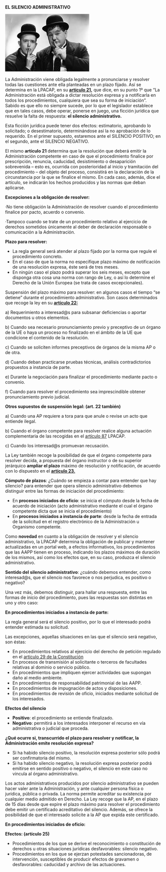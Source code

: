 **EL SILENCIO ADMINISTRATIVO**

![](/assets/Silencio.jpg)

La Administración viene obligada legalmente a pronunciarse y resolver todas las cuestiones ante ella planteadas en un plazo fijado. Así se determina en la LPACAP, en su [**artículo 21,**](https://www.boe.es/buscar/act.php?id=BOE-A-2015-10565&tn=1&p=20151002#a21) que dice, en su punto 1º que “La Administración está obligada a dictar resolución expresa y a notificarla en todos los procedimientos, cualquiera que sea su forma de iniciación”. Sabido es que ello no siempre sucede, por lo que el legislador establece que en tales casos, debe operar, ponerse en juego, una ficción jurídica que resuelve la falta de respuesta: **el silencio administrativo.**

Esta ficción jurídica puede tener dos efectos: estimatorio, aprobando lo solicitado; o desestimatorio, determinándose así la no aprobación de lo requerido. En el primer supuesto, estaremos ante el SILENCIO POSITIVO; en el segundo, ante el SILENCIO NEGATIVO.

El mismo **artículo 21** determina que la resolución que deberá emitir la Administración competente en caso de que el procedimiento finalice por prescripción, renuncia, caducidad, desistimiento o desaparición sobrevenida – esto es, ocurrida con posterioridad al inicio y tramitación del procedimiento – del objeto del proceso, consistirá en la declaración de la circunstancia por la que se finalice el mismo. En cada caso, además, dice el artículo, se indicarán los hechos producidos y las normas que deban aplicarse.

**Excepciones a la obligación de resolver:**

·No tiene obligación la Administración de resolver cuando el procedimiento finalice por pacto, acuerdo o convenio.

·Tampoco cuando se trate de un procedimiento relativo al ejercicio de derechos sometidos únicamente al deber de declaración responsable o comunicación a la Administración.

**Plazo para resolver:**

* La regla general será atender al plazo fijado por la norma que regule el procedimiento concreto.
* En el caso de que la norma no especifique plazo máximo de notificación de una resolución expresa, éste será de tres meses.
* En ningún caso el plazo podrá superar los seis meses, excepto que disponga otra cosa una norma con rango de Ley, o así lo determine el Derecho de la Unión Europea \(se trata de casos excepcionales\).

Suspensión del plazo máximo para resolver: en algunos casos el tiempo “se detiene” durante el procedimiento administrativo. Son casos determinados que recoge la ley en su [**artículo 22:**](https://www.boe.es/buscar/act.php?id=BOE-A-2015-10565&tn=1&p=20151002#a21)

a\) Requerimiento a interesad@s para subsanar deficiencias o aportar documentos u otros elementos.

b\) Cuando sea necesario pronunciamiento previo y preceptivo de un órgano de la UE o haya un proceso no finalizado en el ámbito de la UE que condicione el contenido de la resolución.

c\) Cuando se soliciten informes preceptivos de órganos de la misma AP o de otra.

d\) Cuando deban practicarse pruebas técnicas, análisis contradictorios propuestos a instancia de parte.

e\) Durante la negociación para finalizar el procedimiento mediante pacto o convenio.

f\) Cuando para resolver el procedimiento sea imprescindible obtener pronunciamiento previo judicial.

**Otros supuestos de suspensión legal: \(art. 22 también\)**

a\) Cuando una AP requiere a tora para que anule o revise un acto que entiende ilegal.

b\) Cuando el órgano competente para resolver realice alguna actuación complementaria de las recogidas en el [artículo 87](https://www.boe.es/buscar/act.php?id=BOE-A-2015-10565&tn=1&p=20151002#a87) LPACAP.

c\) Cuando los interesad@s promuevan recusación.

La Ley también recoge la posibilidad de que el órgano competente para resolver decida, a propuesta del órgano instructor o de su superior jerárquico **ampliar el plazo** máximo de resolución y notificación, de acuerdo con lo dispuesto en el [**artículo 23.**](https://www.boe.es/buscar/act.php?id=BOE-A-2015-10565&tn=1&p=20151002#a21)

**Cómputo de plazos**: ¿Cuándo se empieza a contar para entender que hay silencio? para entender que opera silencio administrativo debemos distinguir entre las formas de iniciación del procedimiento:

* En **procesos iniciados de oficio**: se inicia el cómputo desde la fecha de acuerdo de iniciación \(acto administrativo mediante el cual el órgano competente dicta que se inicia el procedimiento\)
* En **procesos iniciados a instancia de parte**: desde la fecha de entrada de la solicitud en el registro electrónico de la Administración u Organismo competente.

Como **novedad** en cuanto a la obligación de resolver y el silencio administrativo, la LPACAP determina la obligación de publicar y mantener actualizadas en un portal web, a efectos informativos, los procedimientos que las AAPP tienen en proceso, indicando los plazos máximos de duración de los mismos, así como los efectos que, en su caso, produzca el silencio administrativo.

**Sentido del silencio administrativo**: ¿cuándo debemos entender, como interesad@s, que el silencio nos favorece o nos perjudica, es positivo o negativo?

Una vez más, debemos distinguir, para hallar una respuesta, entre las formas de inicio del procedimiento, pues las respuestas son distintas en uno y otro caso:

**En procedimientos iniciados a instancia de parte:**

La regla general será el silencio positivo, por lo que el interesado podrá entender estimada su solicitud.

Las excepciones, aquellas situaciones en las que el silencio será negativo, son éstas:

* En procedimientos relativos al ejercicio del derecho de petición regulado en el [artículo 29 de la Constitución](http://www.congreso.es/consti/constitucion/indice/sinopsis/sinopsis.jsp?art=29&tipo=2)
* En procesos de transmisión al solicitante o terceros de facultades relativas al dominio o servicio público.
* En procedimientos que impliquen ejercer actividades que supongan daño al medio ambiente.
* En procedimientos de responsabilidad patrimonial de las AAPP.
* En procedimientos de impugnación de actos y disposiciones.
* En procedimientos de revisión de oficio, iniciados mediante solicitud de los interesados.

**Efectos del silencio**

* **Positivo**: el procedimiento se entiende finalizado.
* **Negativo**: permitirá a los interesados interponer el recurso en vía administrativa o judicial que proceda.

**¿Qué ocurre si, transcurrido el plazo para resolver y notificar, la Administración emite resolución expresa?**

* Si ha habido silencio positivo, la resolución expresa posterior sólo podrá ser confirmatoria del mismo.
* Si ha habido silencio negativo, la resolución expresa posterior podrá emitirse en sentido positivo o negativo, el silencio en este caso no vincula al órgano administrativo.

Los actos administrativos producidos por silencio administrativo se pueden hacer valer ante la Administración, y ante cualquier persona física o jurídica, pública o privada. La norma permite acreditar su existencia por cualquier medio admitido en Derecho. La Ley recoge que la AP, en el plazo de 15 días desde que expire el plazo máximo para resolver el procedimiento debe emitir un certificado acreditativo del silencio. Además, se ofrece la posibilidad de que el interesado solicite a la AP que expida este certificado.

**En procedimientos iniciados de oficio:**

**Efectos: \(artículo 25\)**

* Procedimientos de los que se derive el reconocimiento o constitución de derechos u otras situaciones jurídicas desfavorables: silencio negativo.
* Procedimientos en los que se ejerzan potestades sancionadoras, de intervención, susceptibles de producir efectos de gravamen o desfavorables: caducidad y archivo de las actuaciones.



